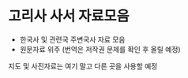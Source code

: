 # 고리사 사서 자료모음

- 한국사 및 관련국 주변국사 자료 모음
- 원문자료 위주 (번역은 저작권 문제를 확인 후 올릴 예정)


지도 및 사진자료는 여기 말고 다른 곳을 사용할 예정
